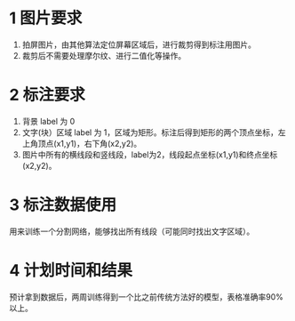 

# 1 图片要求
1. 拍屏图片，由其他算法定位屏幕区域后，进行裁剪得到标注用图片。
2. 裁剪后不需要处理摩尔纹、进行二值化等操作。
   
# 2 标注要求
1. 背景 label 为 0
2. 文字(块）区域 label 为 1，区域为矩形。标注后得到矩形的两个顶点坐标，左上角顶点(x1,y1)，右下角(x2,y2)。
3. 图片中所有的横线段和竖线段，label为2，线段起点坐标(x1,y1)和终点坐标(x2,y2)。
   


# 3 标注数据使用
用来训练一个分割网络，能够找出所有线段（可能同时找出文字区域）。

# 4 计划时间和结果
预计拿到数据后，两周训练得到一个比之前传统方法好的模型，表格准确率90%以上。

